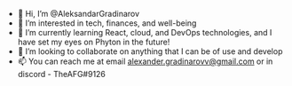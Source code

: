 - 👋 Hi, I’m @AleksandarGradinarov
- 👀 I’m interested in tech, finances, and well-being
- 🌱 I’m currently learning React, cloud, and DevOps technologies, and I have set my eyes on Phyton in the future!
- 💞️ I’m looking to collaborate on anything that I can be of use and develop
- 📫 You can reach me at email alexander.gradinarovv@gmail.com or in discord - TheAFG#9126

<!---
AleksandarGradinarov/AleksandarGradinarov is a ✨ special ✨ repository because its `README.md` (this file) appears on your GitHub profile.
You can click the Preview link to take a look at your changes.
--->
